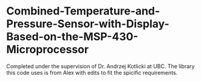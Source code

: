 # Combined-Temperature-and-Pressure-Sensor-with-Display-Based-on-the-MSP-430-Microprocessor
Completed under the supervision of Dr. Andrzej Kotlicki at UBC. 
The library this code uses is from Alex with edits to fit the spicific requirements. 

